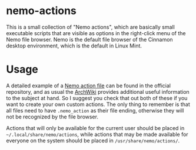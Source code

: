 # nemo-actions
This is a small collection of "Nemo actions", which are basically small
executable scripts that are visible as options in the right-click menu of the
Nemo file browser. Nemo is the default file browser of the Cinnamon desktop
environment, which is the default in Linux Mint.



# Usage

A detailed example of a [Nemo action file][1] can be found in the official
repository, and as usual the [ArchWiki][2] provides additional useful
information to the subject at hand. So I suggest you check that out both of
these if you want to create your own custom actions. The only thing to remember
is that all files need to have `.nemo_action` as their file ending, otherwise
they will not be recognized by the file browser.

Actions that will only be available for the current user should be placed in
`~/.local/share/nemo/actions`, while actions that may be made available for
everyone on the system should be placed in `/usr/share/nemo/actions/`.



[1]: https://github.com/linuxmint/nemo/blob/master/files/usr/share/nemo/actions/sample.nemo_action
[2]: https://wiki.archlinux.org/index.php/Nemo
